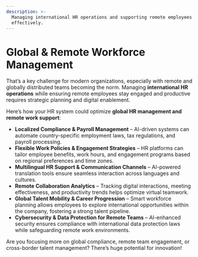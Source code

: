 ```yaml
---
description: >-
  Managing international HR operations and supporting remote employees
  effectively.
---
```


# Global & Remote Workforce Management

That’s a key challenge for modern organizations, especially with remote and globally distributed teams becoming the norm. Managing **international HR operations** while ensuring remote employees stay engaged and productive requires strategic planning and digital enablement.

Here’s how your HR system could optimize **global HR management and remote work support**:

* **Localized Compliance & Payroll Management** – AI-driven systems can automate country-specific employment laws, tax regulations, and payroll processing.
* **Flexible Work Policies & Engagement Strategies** – HR platforms can tailor employee benefits, work hours, and engagement programs based on regional preferences and time zones.
* **Multilingual HR Support & Communication Channels** – AI-powered translation tools ensure seamless interaction across languages and cultures.
* **Remote Collaboration Analytics** – Tracking digital interactions, meeting effectiveness, and productivity trends helps optimize virtual teamwork.
* **Global Talent Mobility & Career Progression** – Smart workforce planning allows employees to explore international opportunities within the company, fostering a strong talent pipeline.
* **Cybersecurity & Data Protection for Remote Teams** – AI-enhanced security ensures compliance with international data protection laws while safeguarding remote work environments.

Are you focusing more on global compliance, remote team engagement, or cross-border talent management? There’s huge potential for innovation!
